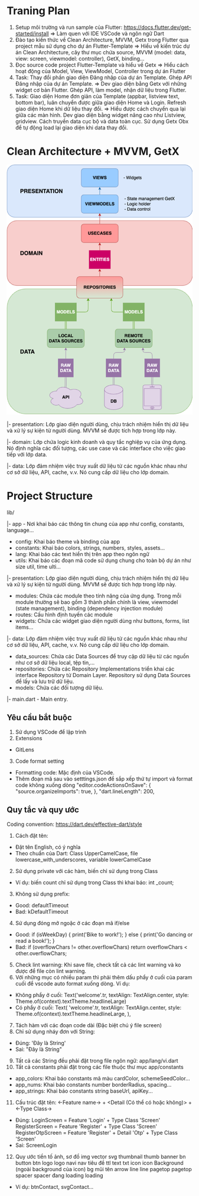 # Traning Plan
1. Setup môi trường và run sample của Flutter: https://docs.flutter.dev/get-started/install
=> Làm quen với IDE VSCode và ngôn ngữ Dart
2. Đào tạo kiến thức về Clean Architecture, MVVM, Getx trong Flutter qua project mẫu sử dụng cho dự án Flutter-Template
=> Hiểu về kiến trúc dự án Clean Architecture, cây thư mục chứa source, MVVM (model: data, view: screen, viewmodel: controller), GetX, binding...
3. Đọc source code project Flutter-Template và hiểu về Getx
=> Hiểu cách hoạt động của Model, View, ViewModel, Controller trong dự án Flutter
4. Task: Thay đổi phần giao diện Đăng nhập của dự án Template. Ghép API Đăng nhập của dự án Template.
=> Dev giao diện bằng Getx với những widget cơ bản Flutter. Ghép API, làm model, nhận dữ liệu trong Flutter.
5. Task: Giao diện Home đơn giản của Template (appbar, listview text, bottom bar), luân chuyển được giữa giao diện Home và Login. Refresh giao diện Home khi dữ liệu thay đổi.
=> Hiểu được cách chuyển qua lại giữa các màn hình. Dev giao diện bằng widget nâng cao như Listview, gridview. Cách truyền data cục bộ và data toàn cục. Sử dụng Getx Obx để tự động load lại giao diện khi data thay đổi.
# Clean Architecture + MVVM, GetX
![IMAGE_DESCRIPTION](clean_architecture.png)

|- presentation: Lớp giao diện người dùng, chịu trách nhiệm hiển thị dữ liệu và xử lý sự kiện từ người dùng. MVVM sẽ được tích hợp trong lớp này.

|- domain: Lớp chứa logic kinh doanh và quy tắc nghiệp vụ của ứng dụng. Nó định nghĩa các đối tượng, các use case và các interface cho việc giao tiếp với lớp data.

|- data: Lớp đảm nhiệm việc truy xuất dữ liệu từ các nguồn khác nhau như cơ sở dữ liệu, API, cache, v.v. Nó cung cấp dữ liệu cho lớp domain.

# Project Structure
lib/

|- app - Nơi khai báo các thông tin chung của app như config, constants, language...
*    config: Khai báo theme và binding của app
*    constants: Khai báo colors, strings, numbers, styles, assets...
*    lang: Khai báo các text hiển thị trên app theo ngôn ngữ
*    utils: Khai báo các đoạn mã code sử dụng chung cho toàn bộ dự án như size util, time ulti...

|- presentation: Lớp giao diện người dùng, chịu trách nhiệm hiển thị dữ liệu và xử lý sự kiện từ người dùng. MVVM sẽ được tích hợp trong lớp này.
*    modules: Chứa các module theo tính năng của ứng dụng. Trong mỗi module thường sẽ bao gồm 3 thành phần chính là view, viewmodel (state management), binding (dependency injection module)
*    routes: Cấu hình định tuyến các module
*    widgets: Chứa các widget giao diện người dùng như buttons, forms, list items…

|- data: Lớp đảm nhiệm việc truy xuất dữ liệu từ các nguồn khác nhau như cơ sở dữ liệu, API, cache, v.v. Nó cung cấp dữ liệu cho lớp domain.
*    data_sources: Chứa các Data Sources để truy cập dữ liệu từ các nguồn như cơ sở dữ liệu local, tệp tin,...
*    repositories: Chứa các Repository Implementations triển khai các interface Repository từ Domain Layer. Repository sử dụng Data Sources để lấy và lưu trữ dữ liệu.
*    models: Chứa các đối tượng dữ liệu.

|- main.dart - Main entry.

## Yêu cầu bắt buộc
1. Sử dụng VSCode để lập trình
2. Extensions
* GitLens
3. Code format setting
* Formatting code: Mặc định của VSCode.
* Thêm đoạn mã sau vào setttings.json để sắp xếp thứ tự import và format code không xuống dòng
    "editor.codeActionsOnSave": {
        "source.organizeImports": true,
    },
    "dart.lineLength": 200,

## Quy tắc và quy ước

Coding convention: https://dart.dev/effective-dart/style
1. Cách đặt tên:
* Đặt tên English, có ý nghĩa
* Theo chuẩn của Dart: Class UpperCamelCase, file lowercase_with_underscores, variable lowerCamelCase
2. Sử dụng private với các hàm, biến chỉ sử dụng trong Class
* Ví dụ: biến count chỉ sử dụng trong Class thì khai báo: int _count;
3. Không sử dụng prefix:
* Good: defaultTimeout 
* Bad: kDefaultTimeout
4. Sử dụng đóng mở ngoặc ở các đoạn mã if/else
* Good: if (isWeekDay) {
          print('Bike to work!');
        } else {
          print('Go dancing or read a book!');
        }
* Bad: if (overflowChars != other.overflowChars)
         return overflowChars < other.overflowChars;
5. Check lint warning: Khi save file, check tất cả các lint warning và ko được để file còn lint warning.
6. Với những mục có nhiều param thì phải thêm dấu phẩy ở cuối của param cuối để vscode auto format xuống dòng. Ví dụ:
* Không phẩy ở cuối:
        Text('welcome'.tr, textAlign: TextAlign.center, style: Theme.of(context).textTheme.headlineLarge)
* Có phẩy ở cuối:
        Text(
          'welcome'.tr,
          textAlign: TextAlign.center,
          style: Theme.of(context).textTheme.headlineLarge,
        ),
7. Tách hàm với các đoạn code dài (Đặc biệt chú ý file screen)
8. Chỉ sử dụng nháy đơn với String:
* Đúng: 'Đây là String'
* Sai: "Đây là String"
9. Tất cả các String đều phải đặt trong file ngôn ngữ: app/lang/vi.dart
10. Tất cả constants phải đặt trong các file thuộc thư mục app/constants
* app_colors: Khai báo constants mã màu cardColor, schemeSeedColor...
* app_nums: Khai báo constants number borderRadius, spacing...
* app_strings: Khai báo constants string baseUrl, apiKey...
11. Cấu trúc đặt tên: <-Feature name-> + <Detail (Có thể có hoặc không)> + <-Type Class->
* Đúng:
LoginScreen = Feature 'Login' + Type Class 'Screen'
RegisterScreen = Feature 'Register' + Type Class 'Screen'
RegisterOtpScreen = Feature 'Register' + Detail 'Otp' + Type Class 'Screen'
* Sai: ScreenLogin
12. Quy ước tiền tố
ảnh, sơ đồ  img
vector      svg
thumbnail	thumb
banner	    bn
button	    btn
logo	    logo
navi	    nav
tiêu đề     ttl
text	    txt
icon	    icon
Background (ngoài background của icon)	bg
mũi tên	    arrow
line	    line
pagetop 	pagetop
spacer      spacer
đang loading    loading
* Ví dụ: btnContact, svgContact...
